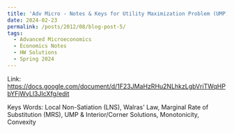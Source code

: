 ```yaml
---
title: 'Adv Micro - Notes & Keys for Utility Maximization Problem (UMP)'
date: 2024-02-23
permalink: /posts/2012/08/blog-post-5/
tags:
  - Advanced Microeconomics
  - Economics Notes
  - HW Solutions
  - Spring 2024
---
```

Link:
https://docs.google.com/document/d/1F23JMaHzRHu2NLhkzLgbVriTWqHPbYFjWyLl3JIcXfg/edit

Keys Words:
Local Non-Satiation (LNS), Walras' Law, Marginal Rate of Substitution (MRS), UMP & Interior/Corner Solutions, Monotonicity, Convexity

